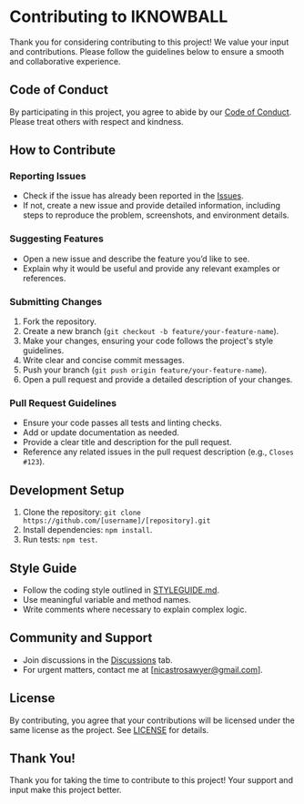 # Contributing to IKNOWBALL

Thank you for considering contributing to this project! We value your input and contributions. Please follow the guidelines below to ensure a smooth and collaborative experience.

## Code of Conduct

By participating in this project, you agree to abide by our [Code of Conduct](CODE_OF_CONDUCT.md). Please treat others with respect and kindness.

## How to Contribute

### Reporting Issues
- Check if the issue has already been reported in the [Issues](https://github.com/[username]/[repository]/issues).
- If not, create a new issue and provide detailed information, including steps to reproduce the problem, screenshots, and environment details.

### Suggesting Features
- Open a new issue and describe the feature you’d like to see.
- Explain why it would be useful and provide any relevant examples or references.

### Submitting Changes
1. Fork the repository.
2. Create a new branch (`git checkout -b feature/your-feature-name`).
3. Make your changes, ensuring your code follows the project's style guidelines.
4. Write clear and concise commit messages.
5. Push your branch (`git push origin feature/your-feature-name`).
6. Open a pull request and provide a detailed description of your changes.

### Pull Request Guidelines
- Ensure your code passes all tests and linting checks.
- Add or update documentation as needed.
- Provide a clear title and description for the pull request.
- Reference any related issues in the pull request description (e.g., `Closes #123`).

## Development Setup

1. Clone the repository: `git clone https://github.com/[username]/[repository].git`
2. Install dependencies: `npm install`.
3. Run tests: `npm test`.

## Style Guide

- Follow the coding style outlined in [STYLEGUIDE.md](STYLEGUIDE.md).
- Use meaningful variable and method names.
- Write comments where necessary to explain complex logic.

## Community and Support

- Join discussions in the [Discussions](https://github.com/[username]/[repository]/discussions) tab.
- For urgent matters, contact me at [nicastrosawyer@gmail.com].

## License

By contributing, you agree that your contributions will be licensed under the same license as the project. See [LICENSE](LICENSE) for details.

## Thank You!

Thank you for taking the time to contribute to this project! Your support and input make this project better.
